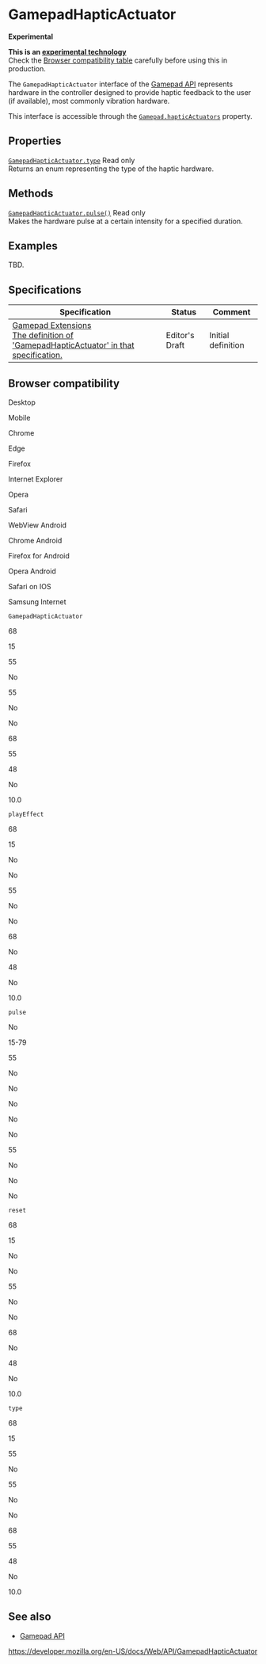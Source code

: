 GamepadHapticActuator
=====================

**Experimental**

**This is an [experimental technology](https://developer.mozilla.org/en-US/docs/MDN/Guidelines/Conventions_definitions#experimental)**  
Check the [Browser compatibility table](#browser_compatibility) carefully before using this in production.

The `GamepadHapticActuator` interface of the [Gamepad API](gamepad_api) represents hardware in the controller designed to provide haptic feedback to the user (if available), most commonly vibration hardware.

This interface is accessible through the [`Gamepad.hapticActuators`](gamepad/hapticactuators) property.

Properties
----------

 [`GamepadHapticActuator.type`](gamepadhapticactuator/type) <span class="badge inline readonly">Read only </span>   
Returns an enum representing the type of the haptic hardware.

Methods
-------

 [`GamepadHapticActuator.pulse()`](gamepadhapticactuator/pulse) <span class="badge inline readonly">Read only </span>   
Makes the hardware pulse at a certain intensity for a specified duration.

Examples
--------

TBD.

Specifications
--------------

<table><thead><tr class="header"><th>Specification</th><th>Status</th><th>Comment</th></tr></thead><tbody><tr class="odd"><td><a href="https://w3c.github.io/gamepad/extensions.html#gamepadhapticactuator-interface">Gamepad Extensions<br />
<span class="small">The definition of 'GamepadHapticActuator' in that specification.</span></a></td><td><span class="spec-ed">Editor's Draft</span></td><td>Initial definition</td></tr></tbody></table>

Browser compatibility
---------------------

Desktop

Mobile

Chrome

Edge

Firefox

Internet Explorer

Opera

Safari

WebView Android

Chrome Android

Firefox for Android

Opera Android

Safari on IOS

Samsung Internet

`GamepadHapticActuator`

68

15

55

No

55

No

No

68

55

48

No

10.0

`playEffect`

68

15

No

No

55

No

No

68

No

48

No

10.0

`pulse`

No

15-79

55

No

No

No

No

No

55

No

No

No

`reset`

68

15

No

No

55

No

No

68

No

48

No

10.0

`type`

68

15

55

No

55

No

No

68

55

48

No

10.0

See also
--------

-   [Gamepad API](gamepad_api)

<a href="https://developer.mozilla.org/en-US/docs/Web/API/GamepadHapticActuator" class="_attribution-link">https://developer.mozilla.org/en-US/docs/Web/API/GamepadHapticActuator</a>
